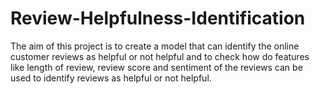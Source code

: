 # Review-Helpfulness-Identification
The aim of this project is to create a model that can identify the online customer reviews as helpful or not helpful and to check how do features like length of review, review score and sentiment of the reviews can be used to identify reviews as helpful or not helpful.

